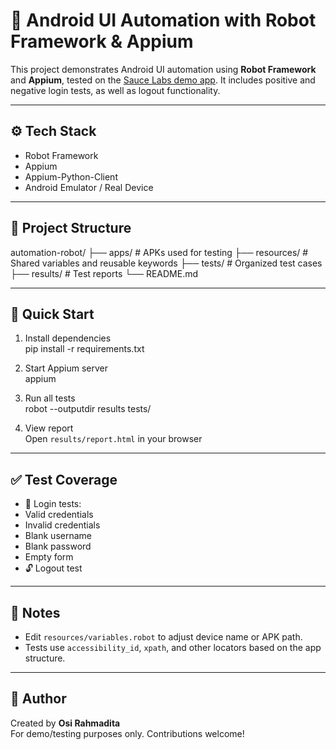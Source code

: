 # 🤖 Android UI Automation with Robot Framework & Appium

This project demonstrates Android UI automation using **Robot Framework** and **Appium**, tested on the [Sauce Labs demo app](https://github.com/saucelabs/sample-app-mobile). It includes positive and negative login tests, as well as logout functionality.

---

## ⚙️ Tech Stack

- Robot Framework
- Appium
- Appium-Python-Client
- Android Emulator / Real Device

---

## 📁 Project Structure

automation-robot/
├── apps/ # APKs used for testing
├── resources/ # Shared variables and reusable keywords
├── tests/ # Organized test cases
├── results/ # Test reports
└── README.md


---

## 🚀 Quick Start

1. Install dependencies  
pip install -r requirements.txt


2. Start Appium server  
appium


3. Run all tests  
robot --outputdir results tests/


4. View report  
Open `results/report.html` in your browser

---

## ✅ Test Coverage

- 🔐 Login tests:
- Valid credentials
- Invalid credentials
- Blank username
- Blank password
- Empty form
- 🔓 Logout test

---

## 📌 Notes

- Edit `resources/variables.robot` to adjust device name or APK path.
- Tests use `accessibility_id`, `xpath`, and other locators based on the app structure.

---

## 👤 Author

Created by **Osi Rahmadita**  
For demo/testing purposes only. Contributions welcome!
